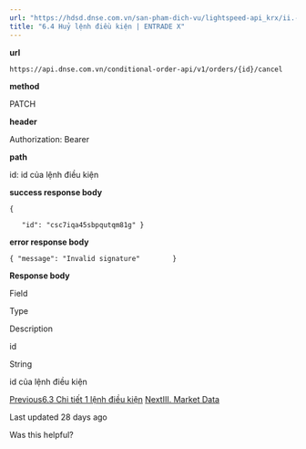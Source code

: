 ```yaml
---
url: "https://hdsd.dnse.com.vn/san-pham-dich-vu/lightspeed-api_krx/ii.-trading-api/6.-lenh-dieu-kien/6.4-huy-lenh-dieu-kien"
title: "6.4 Huỷ lệnh điều kiện | ENTRADE X"
---
```


**url**

`https://api.dnse.com.vn/conditional-order-api/v1/orders/{id}/cancel`

**method**

PATCH

**header**

Authorization: Bearer <token>

**path**

id: id của lệnh điều kiện

**success response body**

`{ `

`   "id": "csc7iqa45sbpqutqm81g"
}`

**error response body**

`{
    "message": "Invalid signature"        }`

**Response body**

Field

Type

Description

id

String

id của lệnh điều kiện

[Previous6.3 Chi tiết 1 lệnh điều kiện](https://hdsd.dnse.com.vn/san-pham-dich-vu/lightspeed-api_krx/ii.-trading-api/6.-lenh-dieu-kien/6.3-chi-tiet-1-lenh-dieu-kien) [NextIII. Market Data](https://hdsd.dnse.com.vn/san-pham-dich-vu/lightspeed-api_krx/iii.-market-data)

Last updated 28 days ago

Was this helpful?